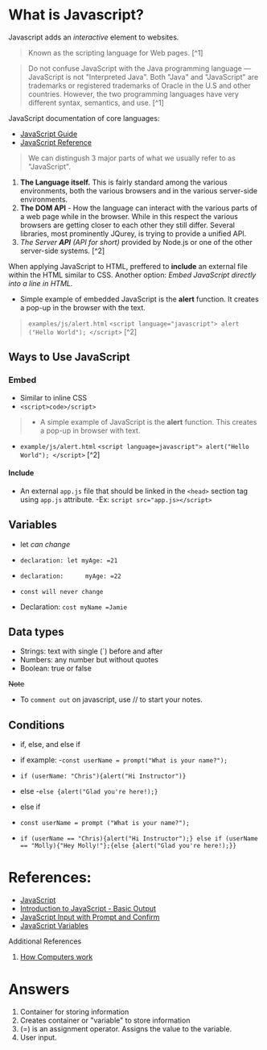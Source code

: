 # What is Javascript?

Javascript adds an *interactive* element to websites.

> Known as the scripting language for Web pages. [^1]

> Do not confuse JavaScript with the Java programming language — JavaScript is not "Interpreted Java". Both "Java" and "JavaScript" are trademarks or registered trademarks of Oracle in the U.S and other countries. However, the two programming languages have very different syntax, semantics, and use. [^1]

JavaScript documentation of core languages:

- [JavaScript Guide](https://developer.mozilla.org/en-US/docs/Web/JavaScript/Guide)
- [JavaScript Reference](https://developer.mozilla.org/en-US/docs/Web/JavaScript/Guide)

> We can distingush 3 major parts of what we usually refer to as "JavaScript".

1. **The Language itself.** This is fairly standard among the various environments, both the various browsers and in the various server-side environments.
2. **The DOM API** - How the language can interact with the various parts of a web page while in the browser. While in this respect the various browsers are getting closer to each other they still differ. Several libraries, most prominently JQurey, is trying to provide a unified API.
3. *The Server **API** (API for short)* provided by Node.js or one of the other server-side systems. [^2]

When applying JavaScript to HTML, preffered to **include** an external file within the HTML similar to CSS. Another option: *Embed JavaScript directly into a line in HTML.*

- Simple example of embedded JavaScript is the **alert** function. It creates a pop-up in the browser with the text.

> `examples/js/alert.html`
`<script language="javascript"> alert ("Hello World"); </script>` [^2]

## Ways to Use JavaScript

### Embed

- Similar to inline CSS
- `<script>code>/script>`

>- A simple example of JavaScript is the **alert** function. This creates a pop-up in browser with text.

- `example/js/alert.html`
`<script language=javascript"> alert("Hello World"); </script>` [^2]

#### Include

- An external `app.js` file that should be linked in the `<head>` section tag using `app.js` attribute.
-Ex: `script src="app.js></script>`

## Variables

- let *can change*
- `declaration: let myAge: =21`
- `declaration:      myAge: =22`

- `const will never change`
- Declaration: `cost myName =Jamie`

## Data types

- Strings: text with single (`) before and after
- Numbers: any number but without quotes
- Boolean: true or false

~~Note~~

- To `comment out` on javascript, use // to start your notes.

## Conditions

- if, else, and else if
- if example:
-`const userName = prompt("What is your name?");`
- `if (userName: "Chris"){alert("Hi Instructor")}`

- else
-`else {alert("Glad you're here!);}`

- else if
- `const userName = prompt ("What is your name?");`
- `if (userName == "Chris){alert("Hi Instructor");} else if (userName == "Molly){"Hey Molly!"};{else {alert("Glad you're here!);}}`

# References:

- [JavaScript](https://developer.mozilla.org/en-US/docs/Web/JavaScript)
- [Introduction to JavaScript - Basic Output](https://code-maven.com/introduction-to-javascript)
- [JavaScript Input with Prompt and Confirm](https://code-maven.com/javascript-input-with-prompt-and-confirm)
- [JavaScript Variables](https://www.w3schools.com/js/js_variables.asp)

Additional References

1. [How Computers work](https://www.youtube.com/playlist?list=PLzdnOPI1iJNcsRwJhvksEo1tJqjIqWbN-)

# Answers

1. Container for storing information
2. Creates container or "variable" to store information
3. (=) is an assignment operator. Assigns the value to the variable.
4. User input.
